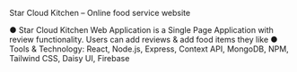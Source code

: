 Star Cloud Kitchen – Online food service website 

● Star Cloud Kitchen Web Application is a Single Page Application with review
  functionality. Users can add reviews & add food items they like
● Tools & Technology: React, Node.js, Express, Context API, MongoDB, NPM, Tailwind CSS,
  Daisy UI, Firebase